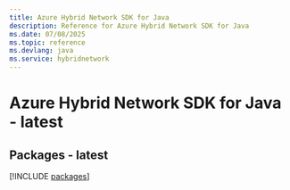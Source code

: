 ```yaml
---
title: Azure Hybrid Network SDK for Java
description: Reference for Azure Hybrid Network SDK for Java
ms.date: 07/08/2025
ms.topic: reference
ms.devlang: java
ms.service: hybridnetwork
---
```

# Azure Hybrid Network SDK for Java - latest
## Packages - latest
[!INCLUDE [packages](hybrid-network-index.md)]